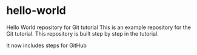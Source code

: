 # hello-world
Hello World repository for Git tutorial
This is an example repository for the Git tutorial.
This repository is built step by step in the tutorial.

It now includes steps for GitHub
